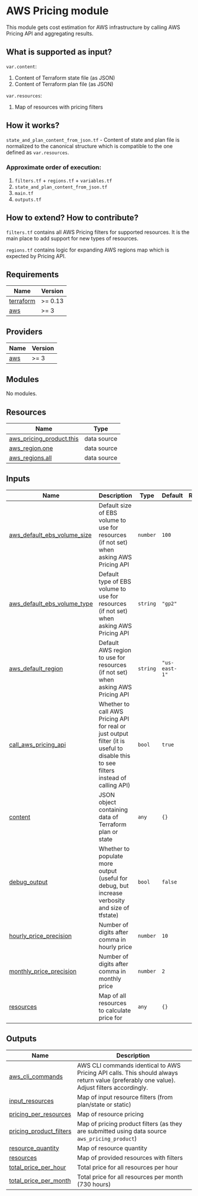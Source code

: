 # AWS Pricing module

This module gets cost estimation for AWS infrastructure by calling AWS Pricing API and aggregating results.

## What is supported as input?

`var.content`:
1. Content of Terraform state file (as JSON)
2. Content of Terraform plan file (as JSON)

`var.resources`:
1. Map of resources with pricing filters

## How it works?

`state_and_plan_content_from_json.tf` - Content of state and plan file is normalized to the canonical structure which is compatible to the one defined as `var.resources`.

### Approximate order of execution:

1. `filters.tf` + `regions.tf` + `variables.tf`
2. `state_and_plan_content_from_json.tf`
3. `main.tf`
4. `outputs.tf`

## How to extend? How to contribute?

`filters.tf` contains all AWS Pricing filters for supported resources. It is the main place to
add support for new types of resources.

`regions.tf` contains logic for expanding AWS regions map which is expected by Pricing API.

<!-- BEGINNING OF PRE-COMMIT-TERRAFORM DOCS HOOK -->
## Requirements

| Name | Version |
|------|---------|
| <a name="requirement_terraform"></a> [terraform](#requirement\_terraform) | >= 0.13 |
| <a name="requirement_aws"></a> [aws](#requirement\_aws) | >= 3 |

## Providers

| Name | Version |
|------|---------|
| <a name="provider_aws"></a> [aws](#provider\_aws) | >= 3 |

## Modules

No modules.

## Resources

| Name | Type |
|------|------|
| [aws_pricing_product.this](https://registry.terraform.io/providers/hashicorp/aws/latest/docs/data-sources/pricing_product) | data source |
| [aws_region.one](https://registry.terraform.io/providers/hashicorp/aws/latest/docs/data-sources/region) | data source |
| [aws_regions.all](https://registry.terraform.io/providers/hashicorp/aws/latest/docs/data-sources/regions) | data source |

## Inputs

| Name | Description | Type | Default | Required |
|------|-------------|------|---------|:--------:|
| <a name="input_aws_default_ebs_volume_size"></a> [aws\_default\_ebs\_volume\_size](#input\_aws\_default\_ebs\_volume\_size) | Default size of EBS volume to use for resources (if not set) when asking AWS Pricing API | `number` | `100` | no |
| <a name="input_aws_default_ebs_volume_type"></a> [aws\_default\_ebs\_volume\_type](#input\_aws\_default\_ebs\_volume\_type) | Default type of EBS volume to use for resources (if not set) when asking AWS Pricing API | `string` | `"gp2"` | no |
| <a name="input_aws_default_region"></a> [aws\_default\_region](#input\_aws\_default\_region) | Default AWS region to use for resources (if not set) when asking AWS Pricing API | `string` | `"us-east-1"` | no |
| <a name="input_call_aws_pricing_api"></a> [call\_aws\_pricing\_api](#input\_call\_aws\_pricing\_api) | Whether to call AWS Pricing API for real or just output filter (it is useful to disable this to see filters instead of calling API) | `bool` | `true` | no |
| <a name="input_content"></a> [content](#input\_content) | JSON object containing data of Terraform plan or state | `any` | `{}` | no |
| <a name="input_debug_output"></a> [debug\_output](#input\_debug\_output) | Whether to populate more output (useful for debug, but increase verbosity and size of tfstate) | `bool` | `false` | no |
| <a name="input_hourly_price_precision"></a> [hourly\_price\_precision](#input\_hourly\_price\_precision) | Number of digits after comma in hourly price | `number` | `10` | no |
| <a name="input_monthly_price_precision"></a> [monthly\_price\_precision](#input\_monthly\_price\_precision) | Number of digits after comma in monthly price | `number` | `2` | no |
| <a name="input_resources"></a> [resources](#input\_resources) | Map of all resources to calculate price for | `any` | `{}` | no |

## Outputs

| Name | Description |
|------|-------------|
| <a name="output_aws_cli_commands"></a> [aws\_cli\_commands](#output\_aws\_cli\_commands) | AWS CLI commands identical to AWS Pricing API calls. This should always return value (preferably one value). Adjust filters accordingly. |
| <a name="output_input_resources"></a> [input\_resources](#output\_input\_resources) | Map of input resource filters (from plan/state or static) |
| <a name="output_pricing_per_resources"></a> [pricing\_per\_resources](#output\_pricing\_per\_resources) | Map of resource pricing |
| <a name="output_pricing_product_filters"></a> [pricing\_product\_filters](#output\_pricing\_product\_filters) | Map of pricing product filters (as they are submitted using data source `aws_pricing_product`) |
| <a name="output_resource_quantity"></a> [resource\_quantity](#output\_resource\_quantity) | Map of resource quantity |
| <a name="output_resources"></a> [resources](#output\_resources) | Map of provided resources with filters |
| <a name="output_total_price_per_hour"></a> [total\_price\_per\_hour](#output\_total\_price\_per\_hour) | Total price for all resources per hour |
| <a name="output_total_price_per_month"></a> [total\_price\_per\_month](#output\_total\_price\_per\_month) | Total price for all resources per month (730 hours) |
<!-- END OF PRE-COMMIT-TERRAFORM DOCS HOOK -->
